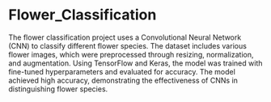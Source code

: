 # Flower_Classification
The flower classification project uses a Convolutional Neural Network (CNN) to classify different flower species. The dataset includes various flower images, which were preprocessed through resizing, normalization, and augmentation. Using TensorFlow and Keras, the model was trained with fine-tuned hyperparameters and evaluated for accuracy. The model achieved high accuracy, demonstrating the effectiveness of CNNs in distinguishing flower species.
